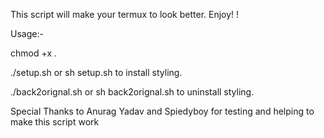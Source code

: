 This script will make your termux to look better. Enjoy! ! 

Usage:-

chmod +x *.*

./setup.sh or sh setup.sh to install styling. 

./back2orignal.sh or sh back2orignal.sh to uninstall styling.

Special Thanks to Anurag Yadav and Spiedyboy
for testing and helping to make this script work
